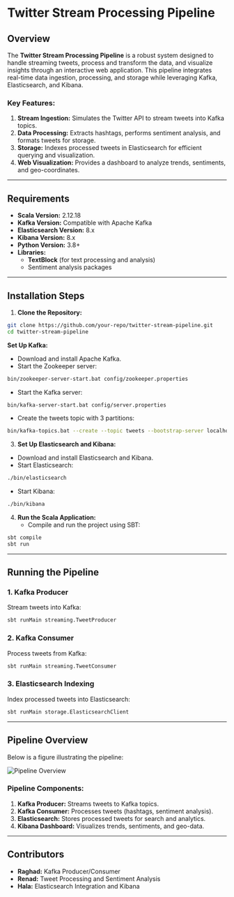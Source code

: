 # Twitter Stream Processing Pipeline

## Overview
The **Twitter Stream Processing Pipeline** is a robust system designed to handle streaming tweets, process and transform the data, and visualize insights through an interactive web application. This pipeline integrates real-time data ingestion, processing, and storage while leveraging Kafka, Elasticsearch, and Kibana.

### Key Features:
1. **Stream Ingestion:** Simulates the Twitter API to stream tweets into Kafka topics.
2. **Data Processing:** Extracts hashtags, performs sentiment analysis, and formats tweets for storage.
3. **Storage:** Indexes processed tweets in Elasticsearch for efficient querying and visualization.
4. **Web Visualization:** Provides a dashboard to analyze trends, sentiments, and geo-coordinates.

---
## Requirements

- **Scala Version:** 2.12.18
- **Kafka Version:** Compatible with Apache Kafka
- **Elasticsearch Version:** 8.x
- **Kibana Version:** 8.x
- **Python Version:** 3.8+
- **Libraries:**
  - **TextBlock** (for text processing and analysis)
  - Sentiment analysis packages
---
## Installation Steps

1. **Clone the Repository:**
 ```bash
git clone https://github.com/your-repo/twitter-stream-pipeline.git
cd twitter-stream-pipeline
```
**Set Up Kafka:**
   - Download and install Apache Kafka.
   - Start the Zookeeper server:
```bash
bin/zookeeper-server-start.bat config/zookeeper.properties 
  ```
- Start the Kafka server:
 ```bash
bin/kafka-server-start.bat config/server.properties
```
- Create the tweets topic with 3 partitions:
 ```bash
bin/kafka-topics.bat --create --topic tweets --bootstrap-server localhost:9092 --partitions 3 --replication-factor 1
```
3. **Set Up Elasticsearch and Kibana:**
- Download and install Elasticsearch and Kibana.
- Start Elasticsearch:
```bash
./bin/elasticsearch
 ```
- Start Kibana:
```bash
./bin/kibana
```
4. **Run the Scala Application:**
    - Compile and run the project using SBT:
```bash
sbt compile
sbt run
 ```
---

## Running the Pipeline

### 1. Kafka Producer
Stream tweets into Kafka:
 ```bash
sbt runMain streaming.TweetProducer
 ```
### 2. Kafka Consumer
Process tweets from Kafka:
```bash
sbt runMain streaming.TweetConsumer
 ```
### 3. Elasticsearch Indexing
Index processed tweets into Elasticsearch:
```bash
sbt runMain storage.ElasticsearchClient
 ```
---
## Pipeline Overview

Below is a figure illustrating the pipeline:

![Pipeline Overview](./pipeline_overview.png)

### Pipeline Components:
1. **Kafka Producer:** Streams tweets to Kafka topics.
2. **Kafka Consumer:** Processes tweets (hashtags, sentiment analysis).
3. **Elasticsearch:** Stores processed tweets for search and analytics.
4. **Kibana Dashboard:** Visualizes trends, sentiments, and geo-data.

---

## Contributors
- **Raghad:** Kafka Producer/Consumer
- **Renad:** Tweet Processing and Sentiment Analysis
- **Hala:** Elasticsearch Integration and Kibana

